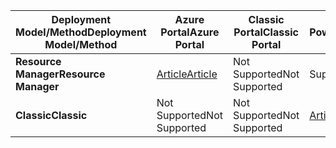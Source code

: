 | <span data-ttu-id="19ab3-101">**Deployment Model/Method**</span><span class="sxs-lookup"><span data-stu-id="19ab3-101">**Deployment Model/Method**</span></span> | <span data-ttu-id="19ab3-102">**Azure Portal**</span><span class="sxs-lookup"><span data-stu-id="19ab3-102">**Azure Portal**</span></span> | <span data-ttu-id="19ab3-103">**Classic Portal**</span><span class="sxs-lookup"><span data-stu-id="19ab3-103">**Classic Portal**</span></span> | <span data-ttu-id="19ab3-104">**PowerShell**</span><span class="sxs-lookup"><span data-stu-id="19ab3-104">**PowerShell**</span></span> |
| --- | --- | --- | --- |
| <span data-ttu-id="19ab3-105">**Resource Manager**</span><span class="sxs-lookup"><span data-stu-id="19ab3-105">**Resource Manager**</span></span> |[<span data-ttu-id="19ab3-106">Article</span><span class="sxs-lookup"><span data-stu-id="19ab3-106">Article</span></span>](../articles/vpn-gateway/vpn-gateway-howto-multi-site-to-site-resource-manager-portal.md) |<span data-ttu-id="19ab3-107">Not Supported</span><span class="sxs-lookup"><span data-stu-id="19ab3-107">Not Supported</span></span> |<span data-ttu-id="19ab3-108">Supported</span><span class="sxs-lookup"><span data-stu-id="19ab3-108">Supported</span></span> |
| <span data-ttu-id="19ab3-109">**Classic**</span><span class="sxs-lookup"><span data-stu-id="19ab3-109">**Classic**</span></span> |<span data-ttu-id="19ab3-110">Not Supported</span><span class="sxs-lookup"><span data-stu-id="19ab3-110">Not Supported</span></span> |<span data-ttu-id="19ab3-111">Not Supported</span><span class="sxs-lookup"><span data-stu-id="19ab3-111">Not Supported</span></span> |[<span data-ttu-id="19ab3-112">Article</span><span class="sxs-lookup"><span data-stu-id="19ab3-112">Article</span></span>](../articles/vpn-gateway/vpn-gateway-multi-site.md) |

